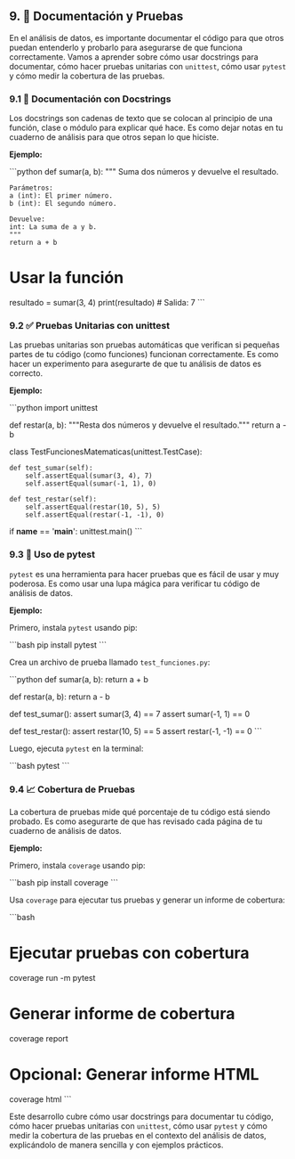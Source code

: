 ## 9. 📑 Documentación y Pruebas

En el análisis de datos, es importante documentar el código para que otros puedan entenderlo y probarlo para asegurarse de que funciona correctamente. Vamos a aprender sobre cómo usar docstrings para documentar, cómo hacer pruebas unitarias con `unittest`, cómo usar `pytest` y cómo medir la cobertura de las pruebas.

### 9.1 📜 Documentación con Docstrings

Los docstrings son cadenas de texto que se colocan al principio de una función, clase o módulo para explicar qué hace. Es como dejar notas en tu cuaderno de análisis para que otros sepan lo que hiciste.

**Ejemplo:**

\```python
def sumar(a, b):
    """
    Suma dos números y devuelve el resultado.

    Parámetros:
    a (int): El primer número.
    b (int): El segundo número.

    Devuelve:
    int: La suma de a y b.
    """
    return a + b

# Usar la función
resultado = sumar(3, 4)
print(resultado)  # Salida: 7
\```

### 9.2 ✅ Pruebas Unitarias con unittest

Las pruebas unitarias son pruebas automáticas que verifican si pequeñas partes de tu código (como funciones) funcionan correctamente. Es como hacer un experimento para asegurarte de que tu análisis de datos es correcto.

**Ejemplo:**

\```python
import unittest

def restar(a, b):
    """Resta dos números y devuelve el resultado."""
    return a - b

class TestFuncionesMatematicas(unittest.TestCase):

    def test_sumar(self):
        self.assertEqual(sumar(3, 4), 7)
        self.assertEqual(sumar(-1, 1), 0)

    def test_restar(self):
        self.assertEqual(restar(10, 5), 5)
        self.assertEqual(restar(-1, -1), 0)

if __name__ == '__main__':
    unittest.main()
\```

### 9.3 🧪 Uso de pytest

`pytest` es una herramienta para hacer pruebas que es fácil de usar y muy poderosa. Es como usar una lupa mágica para verificar tu código de análisis de datos.

**Ejemplo:**

Primero, instala `pytest` usando pip:

\```bash
pip install pytest
\```

Crea un archivo de prueba llamado `test_funciones.py`:

\```python
def sumar(a, b):
    return a + b

def restar(a, b):
    return a - b

def test_sumar():
    assert sumar(3, 4) == 7
    assert sumar(-1, 1) == 0

def test_restar():
    assert restar(10, 5) == 5
    assert restar(-1, -1) == 0
\```

Luego, ejecuta `pytest` en la terminal:

\```bash
pytest
\```

### 9.4 📈 Cobertura de Pruebas

La cobertura de pruebas mide qué porcentaje de tu código está siendo probado. Es como asegurarte de que has revisado cada página de tu cuaderno de análisis de datos.

**Ejemplo:**

Primero, instala `coverage` usando pip:

\```bash
pip install coverage
\```

Usa `coverage` para ejecutar tus pruebas y generar un informe de cobertura:

\```bash
# Ejecutar pruebas con cobertura
coverage run -m pytest

# Generar informe de cobertura
coverage report

# Opcional: Generar informe HTML
coverage html
\```

Este desarrollo cubre cómo usar docstrings para documentar tu código, cómo hacer pruebas unitarias con `unittest`, cómo usar `pytest` y cómo medir la cobertura de las pruebas en el contexto del análisis de datos, explicándolo de manera sencilla y con ejemplos prácticos.
